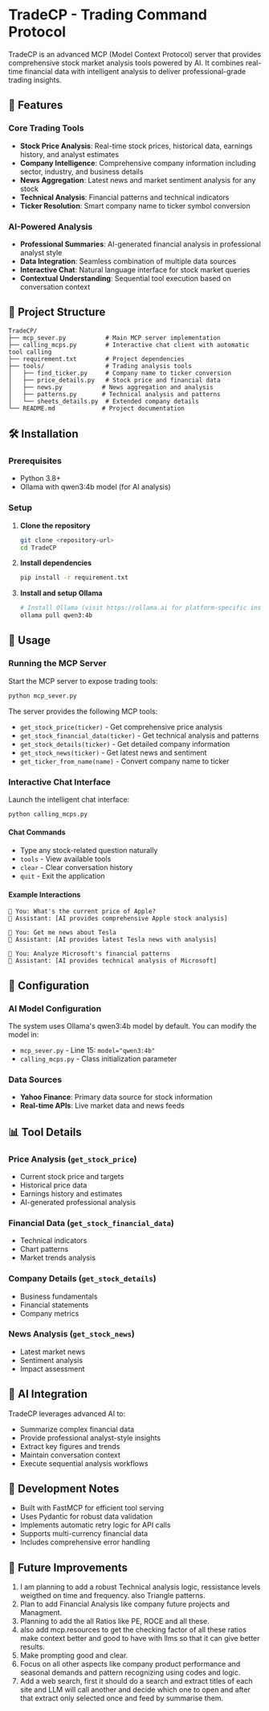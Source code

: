 # TradeCP - Trading Command Protocol

TradeCP is an advanced MCP (Model Context Protocol) server that provides comprehensive stock market analysis tools powered by AI. It combines real-time financial data with intelligent analysis to deliver professional-grade trading insights.

## 🚀 Features

### Core Trading Tools
- **Stock Price Analysis**: Real-time stock prices, historical data, earnings history, and analyst estimates
- **Company Intelligence**: Comprehensive company information including sector, industry, and business details
- **News Aggregation**: Latest news and market sentiment analysis for any stock
- **Technical Analysis**: Financial patterns and technical indicators
- **Ticker Resolution**: Smart company name to ticker symbol conversion

### AI-Powered Analysis
- **Professional Summaries**: AI-generated financial analysis in professional analyst style
- **Data Integration**: Seamless combination of multiple data sources
- **Interactive Chat**: Natural language interface for stock market queries
- **Contextual Understanding**: Sequential tool execution based on conversation context

## 📁 Project Structure

```
TradeCP/
├── mcp_sever.py           # Main MCP server implementation
├── calling_mcps.py        # Interactive chat client with automatic tool calling
├── requirement.txt        # Project dependencies
├── tools/                 # Trading analysis tools
│   ├── find_ticker.py     # Company name to ticker conversion
│   ├── price_details.py   # Stock price and financial data
│   ├── news.py           # News aggregation and analysis
│   ├── patterns.py       # Technical analysis and patterns
│   └── sheets_details.py  # Extended company details
└── README.md             # Project documentation
```

## 🛠️ Installation

### Prerequisites
- Python 3.8+
- Ollama with qwen3:4b model (for AI analysis)

### Setup

1. **Clone the repository**
   ```bash
   git clone <repository-url>
   cd TradeCP
   ```

2. **Install dependencies**
   ```bash
   pip install -r requirement.txt
   ```

3. **Install and setup Ollama**
   ```bash
   # Install Ollama (visit https://ollama.ai for platform-specific instructions)
   ollama pull qwen3:4b
   ```

## 🚀 Usage

### Running the MCP Server

Start the MCP server to expose trading tools:

```bash
python mcp_sever.py
```

The server provides the following MCP tools:
- `get_stock_price(ticker)` - Get comprehensive price analysis
- `get_stock_financial_data(ticker)` - Get technical analysis and patterns
- `get_stock_details(ticker)` - Get detailed company information
- `get_stock_news(ticker)` - Get latest news and sentiment
- `get_ticker_from_name(name)` - Convert company name to ticker

### Interactive Chat Interface

Launch the intelligent chat interface:

```bash
python calling_mcps.py
```

#### Chat Commands
- Type any stock-related question naturally
- `tools` - View available tools
- `clear` - Clear conversation history
- `quit` - Exit the application

#### Example Interactions
```
👤 You: What's the current price of Apple?
🤖 Assistant: [AI provides comprehensive Apple stock analysis]

👤 You: Get me news about Tesla
🤖 Assistant: [AI provides latest Tesla news with analysis]

👤 You: Analyze Microsoft's financial patterns
🤖 Assistant: [AI provides technical analysis of Microsoft]
```

## 🔧 Configuration

### AI Model Configuration
The system uses Ollama's qwen3:4b model by default. You can modify the model in:
- `mcp_sever.py` - Line 15: `model="qwen3:4b"`
- `calling_mcps.py` - Class initialization parameter

### Data Sources
- **Yahoo Finance**: Primary data source for stock information
- **Real-time APIs**: Live market data and news feeds

## 📊 Tool Details

### Price Analysis (`get_stock_price`)
- Current stock price and targets
- Historical price data
- Earnings history and estimates
- AI-generated professional analysis

### Financial Data (`get_stock_financial_data`)
- Technical indicators
- Chart patterns
- Market trends analysis

### Company Details (`get_stock_details`)
- Business fundamentals
- Financial statements
- Company metrics

### News Analysis (`get_stock_news`)
- Latest market news
- Sentiment analysis
- Impact assessment

## 🤖 AI Integration

TradeCP leverages advanced AI to:
- Summarize complex financial data
- Provide professional analyst-style insights
- Extract key figures and trends
- Maintain conversation context
- Execute sequential analysis workflows

## 📝 Development Notes

- Built with FastMCP for efficient tool serving
- Uses Pydantic for robust data validation
- Implements automatic retry logic for API calls
- Supports multi-currency financial data
- Includes comprehensive error handling

## 🔮 Future Improvements

1. I am planning to add a robust Technical analysis logic, ressistance levels weigthed on time and frequency. also Triangle patterns.
2. Plan to add Financial Analysis like company future projects and Managment.
3. Planning to add the all Ratios like PE, ROCE and all these.
4. also add mcp.resources to get the checking factor of all these ratios make context better and good to have with llms so that it can give better results.
5. Make prompting good and clear.
6. Focus on all other aspects like company product performance and seasonal demands and pattern recognizing using codes and logic.
7. Add a web search, first it should do a search and extract titles of each site and LLM will call another and decide which one to open and after that extract only selected once and feed by summarise them.